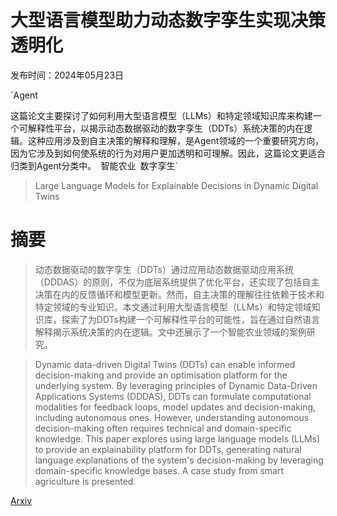 # 大型语言模型助力动态数字孪生实现决策透明化

发布时间：2024年05月23日

`Agent

这篇论文主要探讨了如何利用大型语言模型（LLMs）和特定领域知识库来构建一个可解释性平台，以揭示动态数据驱动的数字孪生（DDTs）系统决策的内在逻辑。这种应用涉及到自主决策的解释和理解，是Agent领域的一个重要研究方向，因为它涉及到如何使系统的行为对用户更加透明和可理解。因此，这篇论文更适合归类到Agent分类中。` `智能农业` `数字孪生`

> Large Language Models for Explainable Decisions in Dynamic Digital Twins

# 摘要

> 动态数据驱动的数字孪生（DDTs）通过应用动态数据驱动应用系统（DDDAS）的原则，不仅为底层系统提供了优化平台，还实现了包括自主决策在内的反馈循环和模型更新。然而，自主决策的理解往往依赖于技术和特定领域的专业知识。本文通过利用大型语言模型（LLMs）和特定领域知识库，探索了为DDTs构建一个可解释性平台的可能性，旨在通过自然语言解释揭示系统决策的内在逻辑。文中还展示了一个智能农业领域的案例研究。

> Dynamic data-driven Digital Twins (DDTs) can enable informed decision-making and provide an optimisation platform for the underlying system. By leveraging principles of Dynamic Data-Driven Applications Systems (DDDAS), DDTs can formulate computational modalities for feedback loops, model updates and decision-making, including autonomous ones. However, understanding autonomous decision-making often requires technical and domain-specific knowledge. This paper explores using large language models (LLMs) to provide an explainability platform for DDTs, generating natural language explanations of the system's decision-making by leveraging domain-specific knowledge bases. A case study from smart agriculture is presented.

[Arxiv](https://arxiv.org/abs/2405.14411)